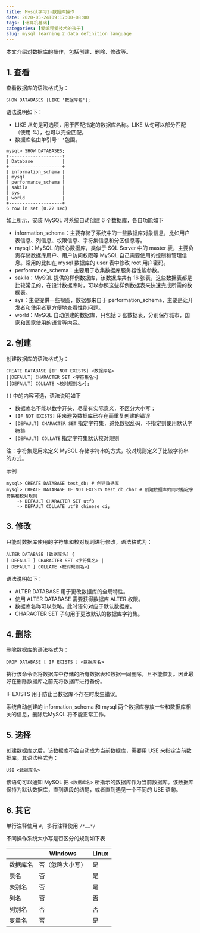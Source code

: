 ```yaml
---
title: Mysql学习2-数据库操作
date: 2020-05-24T09:17:00+08:00
tags: [计算机基础]
categories: [爱编程爱技术的孩子]
slug: mysql learning 2 data definition language 
---
```


本文介绍对数据库的操作，包括创建、删除、修改等。

<!--more-->

## 1. 查看

查看数据库的语法格式为：

```mysql
SHOW DATABASES [LIKE '数据库名'];
```

语法说明如下：

- LIKE 从句是可选项，用于匹配指定的数据库名称。LIKE 从句可以部分匹配（使用 %），也可以完全匹配。
- 数据库名由单引号`' '`包围。

```mysql
mysql> SHOW DATABASES;
+--------------------+
| Database           |
+--------------------+
| information_schema |
| mysql              |
| performance_schema |
| sakila             |
| sys                |
| world              |
+--------------------+
6 row in set (0.22 sec)
```

如上所示，安装 MySQL 时系统自动创建 6 个数据库，各自功能如下

- information_schema：主要存储了系统中的一些数据库对象信息，比如用户表信息、列信息、权限信息、字符集信息和分区信息等。
- mysql：MySQL 的核心数据库，类似于 SQL Server 中的 master 表，主要负责存储数据库用户、用户访问权限等 MySQL 自己需要使用的控制和管理信息。常用的比如在 mysql 数据库的 user 表中修改 root 用户密码。
- performance_schema：主要用于收集数据库服务器性能参数。
- sakila：MySQL 提供的样例数据库，该数据库共有 16 张表，这些数据表都是比较常见的，在设计数据库时，可以参照这些样例数据表来快速完成所需的数据表。
- sys：主要提供一些视图，数据都来自于 performation_schema，主要是让开发者和使用者更方便地查看性能问题。
- world：MySQL 自动创建的数据库，只包括 3 张数据表，分别保存城市，国家和国家使用的语言等内容。

## 2. 创建

创建数据库的语法格式为：

```mysql
CREATE DATABASE [IF NOT EXISTS] <数据库名>
[[DEFAULT] CHARACTER SET <字符集名>] 
[[DEFAULT] COLLATE <校对规则名>];
```

`[]` 中的内容可选，语法说明如下

- 数据库名不能以数字开头，尽量有实际意义，不区分大小写；
- `[IF NOT EXISTS]` 用来避免数据库已存在而重复创建的错误
- `[DEFAULT] CHARACTER SET` 指定字符集，避免数据乱码，不指定则使用默认字符集
- `[DEFAULT] COLLATE` 指定字符集默认校对规则

注：字符集是用来定义 MySQL 存储字符串的方式，校对规则定义了比较字符串的方式。

示例

```mysql
mysql> CREATE DATABASE test_db; # 创建数据库
mysql> CREATE DATABASE IF NOT EXISTS test_db_char # 创建数据库的同时指定字符集和校对规则
    -> DEFAULT CHARACTER SET utf8
    -> DEFAULT COLLATE utf8_chinese_ci;
```

## 3. 修改

只能对数据库使用的字符集和校对规则进行修改，语法格式为：

```mysql
ALTER DATABASE [数据库名] { 
[ DEFAULT ] CHARACTER SET <字符集名> |
[ DEFAULT ] COLLATE <校对规则名>}
```

语法说明如下：

- ALTER DATABASE 用于更改数据库的全局特性。
- 使用 ALTER DATABASE 需要获得数据库 ALTER 权限。
- 数据库名称可以忽略，此时语句对应于默认数据库。
- CHARACTER SET 子句用于更改默认的数据库字符集。

## 4. 删除

删除数据库的语法格式为：

```mysql
DROP DATABASE [ IF EXISTS ] <数据库名>
```

执行该命令会将数据库中存储的所有数据表和数据一同删除，且不能恢复。因此最好在删除数据库之前先将数据库进行备份。

IF EXISTS 用于防止当数据库不存在时发生错误。

系统自动创建的 information_schema 和 mysql 两个数据库存放一些和数据库相关的信息，删除后MySQL 将不能正常工作。

## 5. 选择

创建数据库之后，该数据库不会自动成为当前数据库，需要用 USE 来指定当前数据库。其语法格式为：

```mysql
USE <数据库名>
```

该语句可以通知 MySQL 把 `<数据库名>` 所指示的数据库作为当前数据库。该数据库保持为默认数据库，直到语段的结尾，或者直到遇见一个不同的 USE 语句。

## 6. 其它

单行注释使用 `#`，多行注释使用 `/*……*/`

不同操作系统大小写是否区分的规则如下表

|          | Windows          | Linux |
| -------- | ---------------- | ----- |
| 数据库名 | 否（忽略大小写） | 是    |
| 表名     | 否               | 是    |
| 表别名   | 否               | 是    |
| 列名     | 否               | 否    |
| 列别名   | 否               | 否    |
| 变量名   | 否               | 是    |